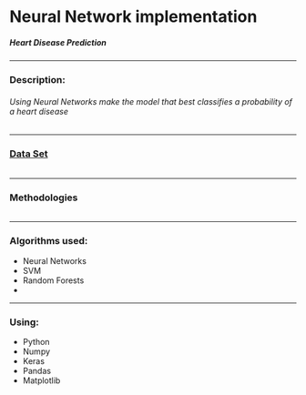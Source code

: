 # Neural Network implementation
##### Heart Disease Prediction
---
### Description:
###### Using Neural Networks make the model that best classifies a probability of a heart disease 
---
### <a href='https://www.kaggle.com/fedesoriano/heart-failure-prediction'>Data Set</a>
######
---
### Methodologies
###### 
---
### Algorithms used:
* Neural Networks
* SVM
* Random Forests
* 
---
### Using: 
* Python
* Numpy
* Keras
* Pandas
* Matplotlib

